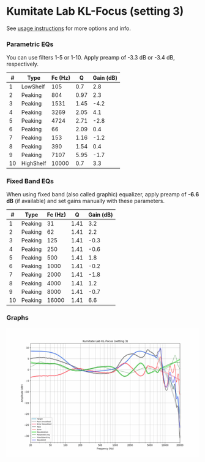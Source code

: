 # Kumitate Lab KL-Focus (setting 3)
See [usage instructions](https://github.com/jaakkopasanen/AutoEq#usage) for more options and info.

### Parametric EQs
You can use filters 1-5 or 1-10. Apply preamp of -3.3 dB or -3.4 dB, respectively.

|   # | Type      |   Fc (Hz) |    Q |   Gain (dB) |
|-----|-----------|-----------|------|-------------|
|   1 | LowShelf  |       105 | 0.7  |         2.8 |
|   2 | Peaking   |       804 | 0.97 |         2.3 |
|   3 | Peaking   |      1531 | 1.45 |        -4.2 |
|   4 | Peaking   |      3269 | 2.05 |         4.1 |
|   5 | Peaking   |      4724 | 2.71 |        -2.8 |
|   6 | Peaking   |        66 | 2.09 |         0.4 |
|   7 | Peaking   |       153 | 1.16 |        -1.2 |
|   8 | Peaking   |       390 | 1.54 |         0.4 |
|   9 | Peaking   |      7107 | 5.95 |        -1.7 |
|  10 | HighShelf |     10000 | 0.7  |         3.3 |

### Fixed Band EQs
When using fixed band (also called graphic) equalizer, apply preamp of **-6.6 dB** (if available) and set gains manually with these parameters.

|   # | Type    |   Fc (Hz) |    Q |   Gain (dB) |
|-----|---------|-----------|------|-------------|
|   1 | Peaking |        31 | 1.41 |         3.2 |
|   2 | Peaking |        62 | 1.41 |         2.2 |
|   3 | Peaking |       125 | 1.41 |        -0.3 |
|   4 | Peaking |       250 | 1.41 |        -0.6 |
|   5 | Peaking |       500 | 1.41 |         1.8 |
|   6 | Peaking |      1000 | 1.41 |        -0.2 |
|   7 | Peaking |      2000 | 1.41 |        -1.8 |
|   8 | Peaking |      4000 | 1.41 |         1.2 |
|   9 | Peaking |      8000 | 1.41 |        -0.7 |
|  10 | Peaking |     16000 | 1.41 |         6.6 |

### Graphs
![](./Kumitate%20Lab%20KL-Focus%20(setting%203).png)
